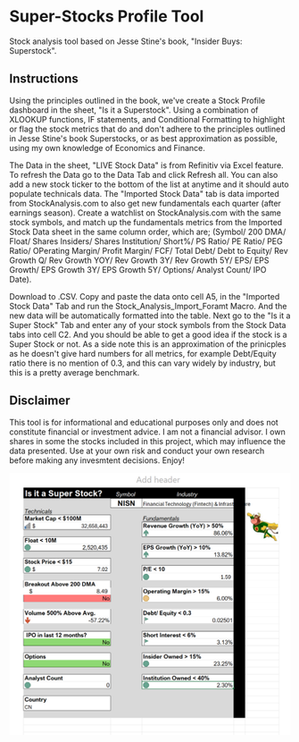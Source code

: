 # Super-Stocks Profile Tool
Stock analysis tool based on Jesse Stine's book, "Insider Buys: Superstock". 

## Instructions
Using the principles outlined in the book, we've create a Stock Profile dashboard in the sheet, "Is it a Superstock". Using a combination of XLOOKUP functions, IF statements, and Conditional Formatting to highlight or flag the stock metrics that do and don't adhere to the principles outlined in Jesse Stine's book Superstocks, or as best approximation as possible, using my own knowledge of Economics and Finance.

The Data in the sheet, "LIVE Stock Data" is from Refinitiv via Excel feature. To refresh the Data go to the Data Tab and click Refresh all. You can also add a new stock ticker to the bottom of the list at anytime and it should auto populate technicals data.
The "Imported Stock Data" tab is data imported from StockAnalysis.com to also get new fundamentals each quarter (after earnings season). Create a watchlist on StockAnalysis.com with the same stock symbols, and match up the fundamentals metrics from the Imported Stock Data sheet in the same column order, which are; (Symbol/ 200 DMA/ Float/ Shares Insiders/ Shares Institution/ Short%/ PS Ratio/ PE Ratio/ PEG Ratio/ OPerating Margin/ Profit Margin/ FCF/ Total Debt/ Debt to Equity/ Rev Growth Q/ Rev Growth YOY/ Rev Growth 3Y/ Rev Growth 5Y/ EPS/ EPS Growth/ EPS Growth 3Y/ EPS Growth 5Y/ Options/ Analyst Count/ IPO Date).

Download to .CSV. Copy and paste the data onto cell A5, in the "Imported Stock Data" Tab and run the Stock_Analysis_Import_Foramt Macro. And the new data will be automatically formatted into the table.
Next go to the "Is it a Super Stock" Tab and enter any of your stock symbols from the Stock Data tabs into cell C2. And you should be able to get a good idea if the stock is a Super Stock or not.
 As a side note this is an approximation of the prinicples as he doesn't give hard numbers for all metrics, for example Debt/Equity ratio there is no mention of 0.3, and this can vary widely by industry, but this is a pretty average benchmark. 
## Disclaimer 
This tool is for informational and educational purposes only and does not constitute financial or investment advice. I am not a financial advisor. I own shares in some the stocks included in this project, which may influence the data presented. Use at your own risk and conduct your own research before making any invesmtent decisions.
Enjoy!

![Screenshot of Stock Profile Tool](screenshot.png)
